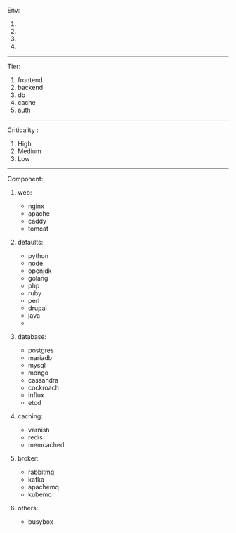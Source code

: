 Env:

 1.
 2.
 3.
 4.

 ---

Tier:

 1. frontend
 2. backend
 3. db
 4. cache
 5. auth

 ---

Criticality :

 1. High
 2. Medium
 3. Low

 ---

Component: 

 1. web:
    - nginx
    - apache
    - caddy
    - tomcat

 2. defaults:
    - python
    - node
    - openjdk
    - golang
    - php
    - ruby
    - perl
    - drupal
    - java
    - 

 2. database: 
    - postgres
    - mariadb
    - mysql
    - mongo
    - cassandra
    - cockroach
    - influx
    - etcd

 3. caching:
    - varnish
    - redis
    - memcached

 4. broker:
    - rabbitmq
    - kafka
    - apachemq
    - kubemq

 5. others:
    - busybox